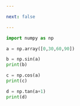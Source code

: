 ```yaml
---

next: false

---
```




<BlogInfo id="561"/>

```python
import numpy as np

a = np.array([0,30,60,90])

b = np.sin(a)
print(b)

c = np.cos(a)
print(c)

d = np.tan(a+1)
print(d)
```



<ActionBox />
